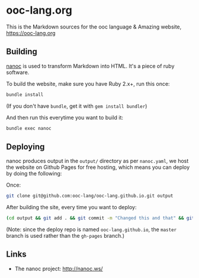 # ooc-lang.org

This is the Markdown sources for the ooc language & Amazing website, <https://ooc-lang.org>

## Building

[nanoc][] is used to transform Markdown into HTML. It's a piece of ruby software.

To build the website, make sure you have Ruby 2.x+, run this once:

```bash
bundle install
```

(If you don't have `bundle`, get it with `gem install bundler`)

And then run this everytime you want to build it:

```bash
bundle exec nanoc
```

[nanoc]: http://nanoc.ws/

## Deploying

nanoc produces output in the `output/` directory as per `nanoc.yaml`, we host
the website on Github Pages for free hosting, which means you can deploy by
doing the following:

Once:

```bash
git clone git@github.com:ooc-lang/ooc-lang.github.io.git output
```

After building the site, every time you want to deploy:

```bash
(cd output && git add . && git commit -m "Changed this and that" && git push origin master)
```

(Note: since the deploy repo is named `ooc-lang.github.io`, the `master` branch
is used rather than the `gh-pages` branch.)

## Links

  * The nanoc project: <http://nanoc.ws/>
